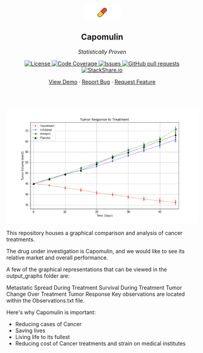 <!-- header -->
<div align="center">
    <p>
    <!-- Header -->
        <img width="100px" src="./static/images/pill_logo.png"  alt="capomulin" />
        <h2>Capomulin</h2>
        <p><i>Statistically Proven</i></p>
    </p>
    <p>
    <!-- Shields -->
        <a href="https://github.com/armckinney/capomulin/LICENSE">
            <img alt="License" src="https://img.shields.io/github/license/armckinney/capomulin.svg" />
        </a>
        <a href="https://codecov.io/gh/armckinney/capomulin">
            <img alt="Code Coverage" src="https://codecov.io/gh/armckinney/capomulin/branch/master/graph/badge.svg" />
        </a>
        <a href="https://github.com/armckinney/capomulin/issues">
            <img alt="Issues" src="https://img.shields.io/github/issues/armckinney/capomulin" />
        </a>
        <a href="https://github.com/armckinney/capomulin/pulls">
            <img alt="GitHub pull requests" src="https://img.shields.io/github/issues-pr/armckinney/capomulin" />
        </a>
        <a href="https://stackshare.io/armck/capomulin">
            <img alt="StackShare.io" src="http://img.shields.io/badge/tech-stack-0690fa.svg?label=StackShare.io">
        </a>
    </p>
    <p>
    <!-- Links -->
        <a href="#demo">View Demo</a>
        ·
        <a href="https://github.com/armckinney/capomulin/issues/new/choose">Report Bug</a>
        ·
        <a href="https://github.com/armckinney/capomulin/issues/new/choose">Request Feature</a>
    </p>
</div>
<br>
<br>

<p>
<!-- Header -->
    <center>
    <img src="./Pymaceuticals/Output_Graphs/Tumor%20Response%20to%20Treatment.png"  alt="capomulin" />
    </center>
</p>

This repository houses a graphical comparison and analysis of cancer treatments.

The drug under investigation is Capomulin, and we would like to see its relative market and overall performance.

A few of the graphical representations that can be viewed in the output_graphs folder are:

Metastatic Spread During Treatment
Survival During Treatment
Tumor Change Over Treatment
Tumor Response
Key observations are located within the Observations.txt file.

Here's why Capomulin is important:
* Reducing cases of Cancer
* Saving lives
* Living life to its fullest
* Reducing cost of Cancer treatments and strain on medical institutes